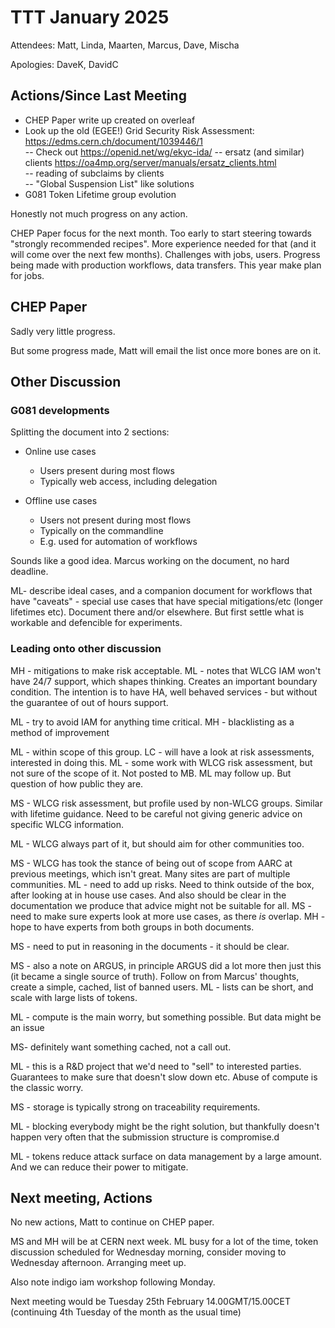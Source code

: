 # TTT January 2025

Attendees: Matt, Linda, Maarten, Marcus, Dave, Mischa    

Apologies: DaveK, DavidC


## Actions/Since Last Meeting  

- CHEP Paper write up created on overleaf  
- Look up the old (EGEE!) Grid Security Risk Assessment: https://edms.cern.ch/document/1039446/1  
-- Check out https://openid.net/wg/ekyc-ida/
-- ersatz (and similar) clients https://oa4mp.org/server/manuals/ersatz_clients.html  
-- reading of subclaims by clients  
-- "Global Suspension List" like solutions  
- G081 Token Lifetime group evolution

Honestly not much progress on any action.

CHEP Paper focus for the next month. Too early to start steering towards "strongly recommended recipes". More experience needed for that (and it will come over the next few months).
Challenges with jobs, users. Progress being made with production workflows, data transfers.
This year make plan for jobs.

## CHEP Paper

Sadly very little progress.  

But some progress made, Matt will email the list once more bones are on it.



## Other Discussion

### G081 developments

Splitting the document into 2 sections:  
- Online use cases
  - Users present during most flows
  - Typically web access, including delegation

- Offline use cases
  - Users not present during most flows
  - Typically on the commandline
  - E.g. used for automation of workflows

Sounds like a good idea. Marcus working on the document, no hard deadline.

ML- describe ideal cases, and a companion document for workflows that have "caveats" - special use cases that have special mitigations/etc  (longer lifetimes etc). Document there and/or elsewhere. But first settle what is workable and defencible for experiments.

### Leading onto other discussion

MH - mitigations to make risk acceptable.
ML - notes that WLCG IAM won't have 24/7 support, which shapes thinking. Creates an important boundary condition. The intention is to have HA, well behaved services - but without the guarantee of out of hours support.

ML - try to avoid IAM for anything time critical. 
MH - blacklisting as a method of improvement

ML - within scope of this group.
LC - will have a look at risk assessments, interested in doing this.
ML - some work with WLCG risk assessment, but not sure of the scope of it. Not posted to MB. ML may follow up. But question of how public they are.

MS - WLCG risk assessment, but profile  used by non-WLCG groups. Similar with lifetime guidance. Need to be careful not giving generic advice on specific WLCG information. 

ML - WLCG always part of it, but should aim for other communities too. 

MS - WLCG has took the stance of being out of scope from AARC at previous meetings, which isn't great. Many sites are part of multiple communities.
ML - need to add up risks. Need to think outside of the box, after looking at in house use cases. And also should be clear in the documentation we produce that advice might not be suitable for all.
MS - need to make sure experts look at more use cases, as there *is* overlap. 
MH - hope to have experts from both groups in both documents.

MS - need to put in reasoning in the documents - it should be clear.

MS - also a note on ARGUS, in principle ARGUS did a lot more then just this (it became a single source of truth). Follow on from Marcus' thoughts, create a simple, cached, list of banned users.
ML - lists can be short, and scale with large lists of tokens.

ML - compute is the main worry, but something possible. But data might be an issue

MS- definitely want something cached, not a call out.

ML - this is a R&D project that we'd need to "sell" to interested parties. Guarantees to make sure that doesn't slow down etc. 
Abuse of compute is the classic worry.

MS - storage is typically strong on traceability requirements.

ML - blocking everybody might be the right solution, but thankfully doesn't happen very often that the submission structure is compromise.d

ML - tokens reduce attack surface on data management by a large amount. And we can reduce their power to mitigate.

## Next meeting, Actions

No new actions, Matt to continue on CHEP paper.

MS and MH will be at CERN next week. ML busy for a lot of the time, token discussion scheduled for Wednesday morning, consider moving to Wednesday afternoon. Arranging meet up.

Also note indigo iam workshop following Monday.



Next meeting would be Tuesday 25th February 14.00GMT/15.00CET
(continuing 4th Tuesday of the month as the usual time)
